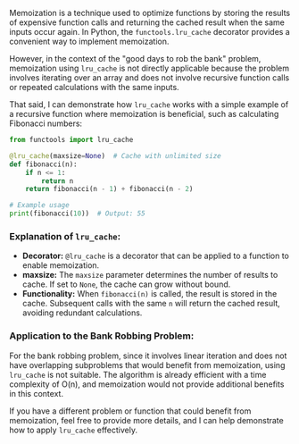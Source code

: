 Memoization is a technique used to optimize functions by storing the results of expensive function calls and returning the cached result when the same inputs occur again. In Python, the `functools.lru_cache` decorator provides a convenient way to implement memoization.

However, in the context of the "good days to rob the bank" problem, memoization using `lru_cache` is not directly applicable because the problem involves iterating over an array and does not involve recursive function calls or repeated calculations with the same inputs.

That said, I can demonstrate how `lru_cache` works with a simple example of a recursive function where memoization is beneficial, such as calculating Fibonacci numbers:

```python
from functools import lru_cache

@lru_cache(maxsize=None)  # Cache with unlimited size
def fibonacci(n):
    if n <= 1:
        return n
    return fibonacci(n - 1) + fibonacci(n - 2)

# Example usage
print(fibonacci(10))  # Output: 55
```

### Explanation of `lru_cache`:

- **Decorator:** `@lru_cache` is a decorator that can be applied to a function to enable memoization.
- **maxsize:** The `maxsize` parameter determines the number of results to cache. If set to `None`, the cache can grow without bound.
- **Functionality:** When `fibonacci(n)` is called, the result is stored in the cache. Subsequent calls with the same `n` will return the cached result, avoiding redundant calculations.

### Application to the Bank Robbing Problem:

For the bank robbing problem, since it involves linear iteration and does not have overlapping subproblems that would benefit from memoization, using `lru_cache` is not suitable. The algorithm is already efficient with a time complexity of O(n), and memoization would not provide additional benefits in this context.

If you have a different problem or function that could benefit from memoization, feel free to provide more details, and I can help demonstrate how to apply `lru_cache` effectively.